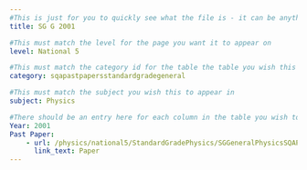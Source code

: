 ```yaml
---
#This is just for you to quickly see what the file is - it can be anything you want
title: SG G 2001

#This must match the level for the page you want it to appear on
level: National 5

#This must match the category id for the table the table you wish this to appear in
category: sqapastpapersstandardgradegeneral

#This must match the subject you wish this to appear in
subject: Physics

#There should be an entry here for each column in the table you wish to populate:
Year: 2001
Past Paper:
    - url: /physics/national5/StandardGradePhysics/SGGeneralPhysicsSQAPP/SGGeneralPhysicsSQApp2001.pdf
      link_text: Paper
---
```


